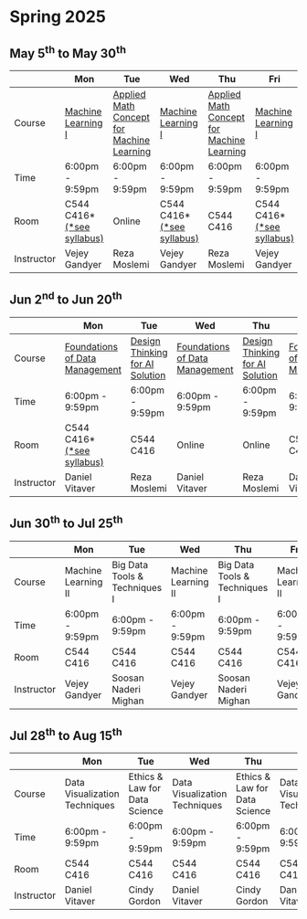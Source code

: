 
# Spring 2025
## May 5<sup>th</sup> to May 30<sup>th</sup>
|  | Mon | Tue | Wed | Thu | Fri |
| --- | --- | --- | --- | --- | --- |
| Course | [Machine Learning I](./syllabus/CSI_AASD_4000_Machine_Learning1.pdf) | [Applied Math Concept for Machine Learning](./syllabus/CSI_AASD_4001_Applied_Mathematical_Concepts_for_Machine_Learning_Revised.pdf) | [Machine Learning I](./syllabus/CSI_AASD_4000_Machine_Learning1.pdf) | [Applied Math Concept for Machine Learning](./syllabus/CSI_AASD_4001_Applied_Mathematical_Concepts_for_Machine_Learning_Revised.pdf)| [Machine Learning I](./syllabus/CSI_AASD_4000_Machine_Learning1.pdf) |
| Time | 6:00pm - 9:59pm | 6:00pm - 9:59pm | 6:00pm - 9:59pm | 6:00pm - 9:59pm | 6:00pm - 9:59pm | 
| Room | C544 <br> C416* <br> [(*see syllabus)](./syllabus/CSI_AASD_4000_Machine_Learning1.pdf) | Online | C544 <br> C416* <br> [(*see syllabus)](./syllabus/CSI_AASD_4000_Machine_Learning1.pdf) | C544 <br> C416 | C544 <br> C416* <br> [(*see syllabus)](./syllabus/CSI_AASD_4000_Machine_Learning1.pdf) |
| Instructor | Vejey Gandyer | Reza Moslemi | Vejey Gandyer | Reza Moslemi | Vejey Gandyer |

## Jun 2<sup>nd</sup> to Jun 20<sup>th</sup>
|  | Mon | Tue | Wed | Thu | Fri |
| --- | --- | --- | --- | --- | --- |
| Course | [Foundations of Data Management](./syllabus/CSI_AASD_4002_Foundations_of_Data_Management2.pdf) | [Design Thinking for AI Solution](syllabus/CSI_AASD_4007_DesignThinkingForAISolutions.pdf     ) | [Foundations of Data Management](./syllabus/CSI_AASD_4002_Foundations_of_Data_Management2.pdf) | [Design Thinking for AI Solution](syllabus/CSI_AASD_4007_DesignThinkingForAISolutions.pdf) | [Foundations of Data Management](./syllabus/CSI_AASD_4002_Foundations_of_Data_Management2.pdf) |
| Time | 6:00pm - 9:59pm | 6:00pm - 9:59pm | 6:00pm - 9:59pm | 6:00pm - 9:59pm | 6:00pm - 9:59pm | 
| Room | C544 <br> C416* <br> [(*see syllabus)](./syllabus/CSI_AASD_4002_Foundations_of_Data_Management2.pdf) | C544 <br> C416 | Online | Online | C544 <br> C416 |
| Instructor | Daniel Vitaver | Reza Moslemi | Daniel Vitaver | Reza Moslemi | Daniel Vitaver |

## Jun 30<sup>th</sup> to Jul 25<sup>th</sup>
|  | Mon | Tue | Wed | Thu | Fri |
| --- | --- | --- | --- | --- | --- |
| Course | Machine Learning II | Big Data Tools & Techniques I | Machine Learning II | Big Data Tools & Techniques I | Machine Learning II |
| Time | 6:00pm - 9:59pm | 6:00pm - 9:59pm | 6:00pm - 9:59pm | 6:00pm - 9:59pm | 6:00pm - 9:59pm | 
| Room | C544 <br> C416 | C544 <br> C416 | C544 <br> C416 | C544 <br> C416 | C544 <br> C416 |
| Instructor | Vejey Gandyer | Soosan Naderi Mighan | Vejey Gandyer | Soosan Naderi Mighan | Vejey Gandyer |

## Jul 28<sup>th</sup> to Aug 15<sup>th</sup>
|  | Mon | Tue | Wed | Thu | Fri |
| --- | --- | --- | --- | --- | --- |
| Course | Data Visualization Techniques | Ethics & Law for Data Science | Data Visualization Techniques | Ethics & Law for Data Science | Data Visualization Techniques |
| Time | 6:00pm - 9:59pm | 6:00pm - 9:59pm | 6:00pm - 9:59pm | 6:00pm - 9:59pm | 6:00pm - 9:59pm | 
| Room | C544 <br> C416 | C544 <br> C416 | C544 <br> C416 | C544 <br> C416 | C544 <br> C416 |
| Instructor | Daniel Vitaver | Cindy Gordon | Daniel Vitaver | Cindy Gordon | Daniel Vitaver |